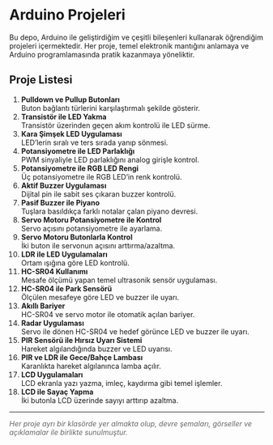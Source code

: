 <h1> Arduino Projeleri</h1>

<p>Bu depo, Arduino ile geliştirdiğim ve çeşitli bileşenleri kullanarak öğrendiğim projeleri içermektedir. Her proje, temel elektronik mantığını anlamaya ve Arduino programlamasında pratik kazanmaya yöneliktir.</p>

<h2> Proje Listesi</h2>

<ol>
  <li><strong>Pulldown ve Pullup Butonları</strong><br>
      Buton bağlantı türlerini karşılaştırmalı şekilde gösterir.
  </li>
  <li><strong>Transistör ile LED Yakma</strong><br>
      Transistör üzerinden geçen akım kontrolü ile LED sürme.
  </li>
  <li><strong>Kara Şimşek LED Uygulaması</strong><br>
      LED’lerin sıralı ve ters sırada yanıp sönmesi.
  </li>
  <li><strong>Potansiyometre ile LED Parlaklığı</strong><br>
      PWM sinyaliyle LED parlaklığını analog girişle kontrol.
  </li>
  <li><strong>Potansiyometre ile RGB LED Rengi</strong><br>
      Üç potansiyometre ile RGB LED’in renk kontrolü.
  </li>
  <li><strong>Aktif Buzzer Uygulaması</strong><br>
      Dijital pin ile sabit ses çıkaran buzzer kontrolü.
  </li>
  <li><strong>Pasif Buzzer ile Piyano</strong><br>
      Tuşlara basıldıkça farklı notalar çalan piyano devresi.
  </li>
  <li><strong>Servo Motoru Potansiyometre ile Kontrol</strong><br>
      Servo açısını potansiyometre ile ayarlama.
  </li>
  <li><strong>Servo Motoru Butonlarla Kontrol</strong><br>
      İki buton ile servonun açısını arttırma/azaltma.
  </li>
  <li><strong>LDR ile LED Uygulamaları</strong><br>
      Ortam ışığına göre LED kontrolü.
  </li>
  <li><strong>HC-SR04 Kullanımı</strong><br>
      Mesafe ölçümü yapan temel ultrasonik sensör uygulaması.
  </li>
  <li><strong>HC-SR04 ile Park Sensörü</strong><br>
      Ölçülen mesafeye göre LED ve buzzer ile uyarı.
  </li>
  <li><strong>Akıllı Bariyer</strong><br>
      HC-SR04 ve servo motor ile otomatik açılan bariyer.
  </li>
  <li><strong>Radar Uygulaması</strong><br>
      Servo ile dönen HC-SR04 ve hedef görünce LED ve buzzer ile uyarı.
  </li>
  <li><strong>PIR Sensörü ile Hırsız Uyarı Sistemi</strong><br>
      Hareket algılandığında buzzer ve LED uyarısı.
  </li>
  <li><strong>PIR ve LDR ile Gece/Bahçe Lambası</strong><br>
      Karanlıkta hareket algılanınca lamba açılır.
  </li>
  <li><strong>LCD Uygulamaları</strong><br>
      LCD ekranla yazı yazma, imleç, kaydırma gibi temel işlemler.
  </li>
  <li><strong>LCD ile Sayaç Yapma</strong><br>
      İki butonla LCD üzerinde sayıyı arttırıp azaltma.
  </li>
</ol>

<hr>

<p style="font-style: italic; color: #666;">
Her proje ayrı bir klasörde yer almakta olup, devre şemaları, görseller ve açıklamalar ile birlikte sunulmuştur.
</p>
